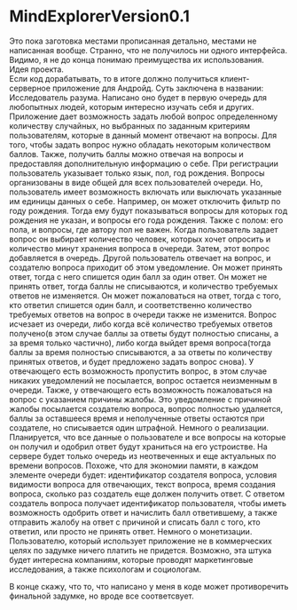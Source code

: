 # MindExplorerVersion0.1
<div>Это пока заготовка местами прописанная детально, местами не написанная вообще. Странно, что не получилось ни одного интерфейса.
Видимо, я не до конца понимаю преимущества их использования.</div>
Идея проекта.
<br>
Если код дорабатывать, то в итоге должно получиться клиент-серверное приложение для Андройд.
Суть заключена в названии: Исследователь разума. Написано оно будет в первую очередь для любопытных людей, которым интересно изучать себя
и других. Приложение дает возможность задать любой вопрос определенному количеству случайных, но выбранных по заданным критериям
пользователям, которые в данный момент отвечают на вопросы.
Для того, чтобы задать вопрос нужно обладать некоторым количеством баллов.
Также, получить баллы можно отвечая на вопросы и предоставляя дополнительную информацию о себе. При регистрации пользователь указывает
только язык, пол, год рождения. Вопросы организованы в виде общей для всех пользователей очереди. Но, пользователь имеет возможность
включать или выключать указанные им единицы данных о себе. Например, он может отключить фильтр по году рождения. Тогда ему будут
показываться вопросы для которых год рождения не указан, и вопросы его года рождения. Также с полом: его пола, и вопросы, где автору 
пол не важен. 
Когда пользователь задает вопрос он выбирает количество человек, которых хочет опросить и количество минут хранения вопроса в очереди.
Затем, этот вопрос добавляется в очередь. Другой пользователь отвечает на вопрос, и создателю вопроса приходит об этом уведомление.
Он может принять ответ, тогда с него спишется один балл за один ответ. Он может не принять ответ, тогда баллы не списываются, 
и количество требуемых ответов не изменяется. Он может пожаловаться на ответ, тогда с того, кто ответил спишется один балл, и
соответственно количество требуемых ответов на вопрос в очереди также не изменится. Вопрос исчезает из очереди, либо когда всё количество
требуемых ответов получено(в этом случае баллы за ответы будут полностью списаны, а за время только частично),
либо когда выйдет время вопроса(тогда баллы за время полностью списываются, а за ответы по количеству принятых ответов, и будет предложено 
задать вопрос снова).
У отвечающего есть возможность пропустить вопрос, в этом случае никаких уведомлений не посылается, вопрос остается неизменным в очереди.
Также, у отвечающего есть возможность пожаловаться на вопрос с указанием причины жалобы. Это уведомление с причиной жалобы 
посылается создателю вопроса, вопрос полностью удаляется, баллы за оставшееся время и неполученные ответы остаются при создателе,
но списывается один штрафной.
Немного о реализации.
Планируется, что все данные о пользователе и все вопросы на которые он получил и одобрил ответ будут
храниться на его устроистве.
На сервере будет только очередь из неотвеченных и еще актуальных по времени вопросов. Похоже, что для экономии памяти, в каждом элементе
очереди будет: идентификатор создателя вопроса, условия видимости вопроса для отвечающих, текст вопроса, время создания вопроса, сколько
раз создатель еще должен получить ответ. С ответом создатель вопроса получает идентификатор пользователя, чтобы иметь возможность одобрить 
ответ и начислить балл ответившему, а также отправить жалобу на ответ с причиной и списать балл с того, кто ответил, или просто не принять
ответ.
Немного о монетизации.
Пользователю, который использует приложение не в коммерческих целях по задумке ничего платить не придется.
Возможно, эта штука будет интересна компаниям, которые проводят маркетинговые исследования, а также психологам и социологам.

В конце скажу, что то, что написано у меня в коде может противоречить финальной задумке, но вроде все соответсвует.



